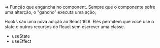 => Função que engancha no component. Sempre que o componente sofre uma alterção, o "gancho" executa uma ação;

Hooks são uma nova adição ao React 16.8.
Eles permitem que você use o state e outros recursos do React sem escrever uma classe.

- useState
- useEffect